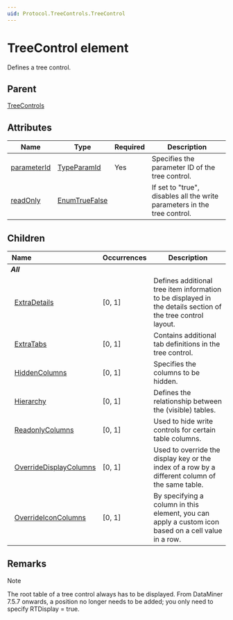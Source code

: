 ```yaml
---
uid: Protocol.TreeControls.TreeControl
---
```


# TreeControl element

Defines a tree control.

## Parent

[TreeControls](xref:Protocol.TreeControls)

## Attributes

|Name|Type|Required|Description|
|--- |--- |--- |--- |
|[parameterId](xref:Protocol.TreeControls.TreeControl-parameterId)|[TypeParamId](xref:Protocol-TypeParamId)|Yes|Specifies the parameter ID of the tree control.|
|[readOnly](xref:Protocol.TreeControls.TreeControl-readOnly)|[EnumTrueFalse](xref:Protocol-EnumTrueFalse)||If set to "true", disables all the write parameters in the tree control.|

## Children

|Name&nbsp;&nbsp;&nbsp;&nbsp;&nbsp;&nbsp;&nbsp;&nbsp;&nbsp;&nbsp;&nbsp;&nbsp;&nbsp;&nbsp;&nbsp;&nbsp;&nbsp;&nbsp;&nbsp;&nbsp;&nbsp;&nbsp;&nbsp;&nbsp;&nbsp;&nbsp;&nbsp;&nbsp;&nbsp;&nbsp;&nbsp;&nbsp;&nbsp;&nbsp;|Occurrences|Description|
|--- |--- |--- |
|***All***|||
|&nbsp;&nbsp;[ExtraDetails](xref:Protocol.TreeControls.TreeControl.ExtraDetails)|[0, 1]|Defines additional tree item information to be displayed in the details section of the tree control layout.|
|&nbsp;&nbsp;[ExtraTabs](xref:Protocol.TreeControls.TreeControl.ExtraTabs)|[0, 1]|Contains additional tab definitions in the tree control.|
|&nbsp;&nbsp;[HiddenColumns](xref:Protocol.TreeControls.TreeControl.HiddenColumns)|[0, 1]|Specifies the columns to be hidden.|
|&nbsp;&nbsp;[Hierarchy](xref:Protocol.TreeControls.TreeControl.Hierarchy)|[0, 1]|Defines the relationship between the (visible) tables.|
|&nbsp;&nbsp;[ReadonlyColumns](xref:Protocol.TreeControls.TreeControl.ReadonlyColumns)|[0, 1]|Used to hide write controls for certain table columns.|
|&nbsp;&nbsp;[OverrideDisplayColumns](xref:Protocol.TreeControls.TreeControl.OverrideDisplayColumns)|[0, 1]|Used to override the display key or the index of a row by a different column of the same table.|
|&nbsp;&nbsp;[OverrideIconColumns](xref:Protocol.TreeControls.TreeControl.OverrideIconColumns)|[0, 1]|By specifying a column in this element, you can apply a custom icon based on a cell value in a row.|

## Remarks

> [!NOTE]
> The root table of a tree control always has to be displayed. From DataMiner 7.5.7 onwards, a position no longer needs to be added; you only need to specify RTDisplay = true.
